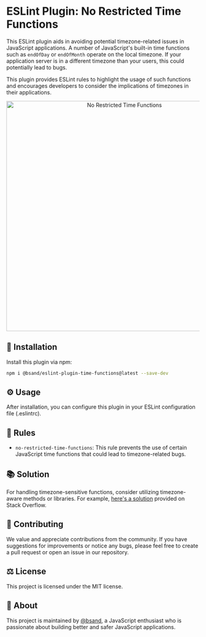 # ESLint Plugin: No Restricted Time Functions

This ESLint plugin aids in avoiding potential timezone-related issues in JavaScript applications. A number of JavaScript's built-in time functions such as `endOfDay` or `endOfMonth` operate on the local timezone. If your application server is in a different timezone than your users, this could potentially lead to bugs. 

This plugin provides ESLint rules to highlight the usage of such functions and encourages developers to consider the implications of timezones in their applications.

<p align="center">
    <img src="YOUR_IMAGE_LINK" width="600" max-width="90%" alt="No Restricted Time Functions" />
</p>

## :wrench: Installation

Install this plugin via npm:

```bash
npm i @bsand/eslint-plugin-time-functions@latest --save-dev
```

## :gear: Usage

After installation, you can configure this plugin in your ESLint configuration file (.eslintrc).

## :mag_right: Rules

- `no-restricted-time-functions`: This rule prevents the use of certain JavaScript time functions that could lead to timezone-related bugs.

## :books: Solution 

For handling timezone-sensitive functions, consider utilizing timezone-aware methods or libraries. For example, [here's a solution](https://stackoverflow.com/questions/67819591/how-to-use-startofday-from-date-fns-with-timezones/72372517#72372517) provided on Stack Overflow.

## :handshake: Contributing

We value and appreciate contributions from the community. If you have suggestions for improvements or notice any bugs, please feel free to create a pull request or open an issue in our repository.

## :balance_scale: License 

This project is licensed under the MIT license.

## :bust_in_silhouette: About 

This project is maintained by [@bsand](https://github.com/bsand), a JavaScript enthusiast who is passionate about building better and safer JavaScript applications.
